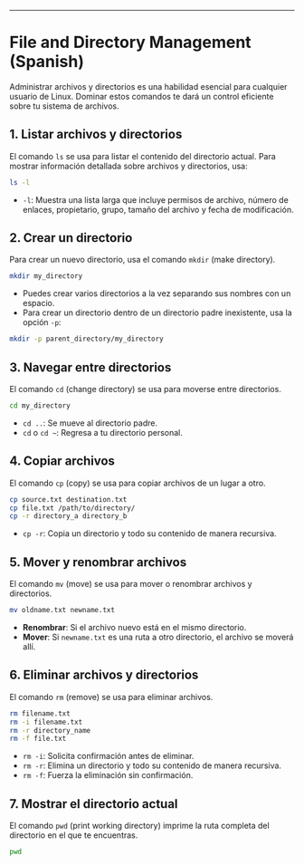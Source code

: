 ---

# File and Directory Management (Spanish)

Administrar archivos y directorios es una habilidad esencial para cualquier usuario de Linux. Dominar estos comandos te dará un control eficiente sobre tu sistema de archivos.

## 1. Listar archivos y directorios

El comando `ls` se usa para listar el contenido del directorio actual. Para mostrar información detallada sobre archivos y directorios, usa:

```bash
ls -l
```

* `-l`: Muestra una lista larga que incluye permisos de archivo, número de enlaces, propietario, grupo, tamaño del archivo y fecha de modificación.

## 2. Crear un directorio

Para crear un nuevo directorio, usa el comando `mkdir` (make directory).

```bash
mkdir my_directory
```

* Puedes crear varios directorios a la vez separando sus nombres con un espacio.
* Para crear un directorio dentro de un directorio padre inexistente, usa la opción `-p`:

```bash
mkdir -p parent_directory/my_directory
```

## 3. Navegar entre directorios

El comando `cd` (change directory) se usa para moverse entre directorios.

```bash
cd my_directory
```

* `cd ..`: Se mueve al directorio padre.
* `cd` o `cd ~`: Regresa a tu directorio personal.

## 4. Copiar archivos

El comando `cp` (copy) se usa para copiar archivos de un lugar a otro.

```bash
cp source.txt destination.txt
cp file.txt /path/to/directory/
cp -r directory_a directory_b
```

* `cp -r`: Copia un directorio y todo su contenido de manera recursiva.

## 5. Mover y renombrar archivos

El comando `mv` (move) se usa para mover o renombrar archivos y directorios.

```bash
mv oldname.txt newname.txt
```

* **Renombrar**: Si el archivo nuevo está en el mismo directorio.
* **Mover**: Si `newname.txt` es una ruta a otro directorio, el archivo se moverá allí.

## 6. Eliminar archivos y directorios

El comando `rm` (remove) se usa para eliminar archivos.

```bash
rm filename.txt
rm -i filename.txt
rm -r directory_name
rm -f file.txt
```

* `rm -i`: Solicita confirmación antes de eliminar.
* `rm -r`: Elimina un directorio y todo su contenido de manera recursiva.
* `rm -f`: Fuerza la eliminación sin confirmación.

## 7. Mostrar el directorio actual

El comando `pwd` (print working directory) imprime la ruta completa del directorio en el que te encuentras.

```bash
pwd
```

